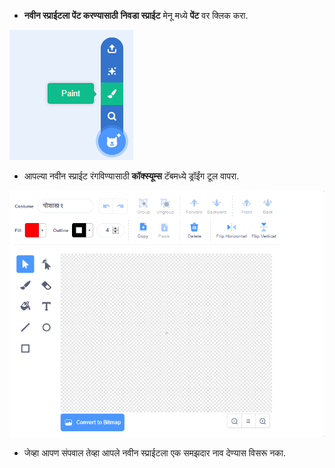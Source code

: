 - **नवीन स्प्राईटला पेंट करण्यासाठी** **निवडा स्प्राईट** मेनू मध्ये **पेंट** वर क्लिक करा.

![new_sprite](images/new_sprite.png)

- आपल्या नवीन स्प्राईट रंगविण्यासाठी **कॉक्स्यूम्स** टॅबमध्ये ड्रॉईंग टूल वापरा.

![paint_tools](images/paint_tools.png)

- जेव्हा आपण संपवाल तेव्हा आपले नवीन स्प्राईटला एक समझदार नाव देण्यास विसरू नका.
